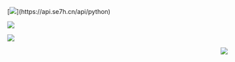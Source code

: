 <!--- https://git.io/typing-svg --->
[![](https://lvlifeng.herokuapp.com?font=ShadowsIntoLight&size=13&pause=1000&color=F78F24&width=435&lines=%F0%9F%91%8B+Hello+World!)](https://api.se7h.cn/api/python)

<!--- https://github.com/anuraghazra/github-readme-stats  --->
[![](https://github.niyoubinga.cn/api?username=Lv-Lifeng&count_private=true&show_icons=true&theme=graywhite&hide_border=true&hide=stars&hide_title=true&line_height=21&text_color=000&icon_color=000&bg_color=0,ea6161,ffc64d,fffc4d,FFD700&theme=graywhite)](https://api.se7h.cn/api/python)
  

<!--- https://github.com/anuraghazra/github-readme-stats  --->
[![](https://github-readme-stats.vercel.app/api/top-langs/?username=lv-lifeng&layout=compact&count_private=true&hide_title=true&line_height=21&text_color=000&icon_color=000&bg_color=0,ea6161,ffc64d,fffc4d,FFD700&theme=graywhite)]([https://github.com/anuraghazra/github-readme-stats](https://api.se7h.cn/api/python))





<div align="right">
<img src=https://komarev.com/ghpvc/?username=Lv-Lifeng&color=orange&style=flat&label=PV />
</div>



<!---
Lv-lifeng/Lv-lifeng is a ✨ special ✨ repository because its `README.md` (this file) appears on your GitHub profile.
You can click the Preview link to take a look at your changes.
--->
